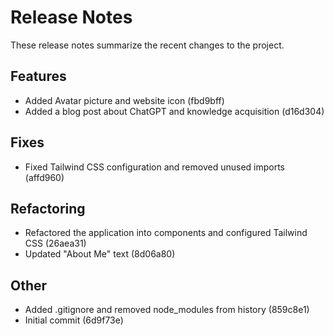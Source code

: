 
# Release Notes

These release notes summarize the recent changes to the project.

## Features

*   Added Avatar picture and website icon (fbd9bff)
*   Added a blog post about ChatGPT and knowledge acquisition (d16d304)

## Fixes

*   Fixed Tailwind CSS configuration and removed unused imports (affd960)

## Refactoring

*   Refactored the application into components and configured Tailwind CSS (26aea31)
*   Updated "About Me" text (8d06a80)

## Other

*   Added .gitignore and removed node_modules from history (859c8e1)
*   Initial commit (6d9f73e)
